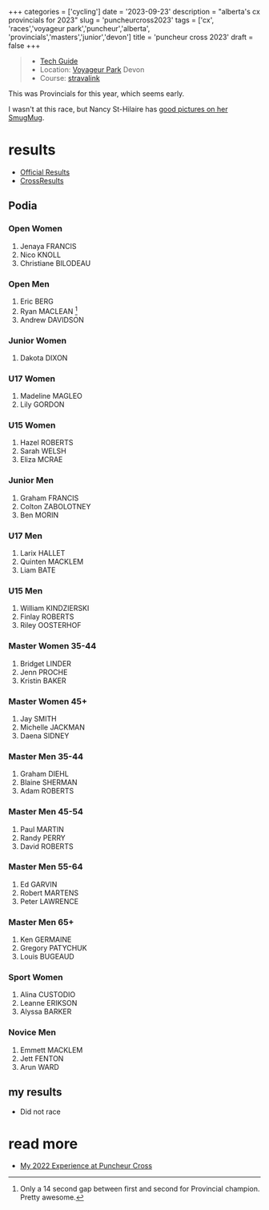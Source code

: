 +++
categories = ['cycling']
date = '2023-09-23'
description = "alberta's cx provincials for 2023"
slug = 'puncheurcross2023'
tags = ['cx', 'races','voyageur park','puncheur','alberta', 'provincials','masters','junior','devon']
title = 'puncheur cross 2023'
draft = false
+++

> * [Tech Guide](https://www.albertabicycle.ab.ca/uploads/files/DEVON%20BICYCLE%20ASSOCIATION%20PRESENTS%202023%20CYCLOCROSS%20PROVINCIAL%20RACE.pdf) 
> * Location: [Voyageur Park](/../../bike/voyageurpark/) Devon
> * Course: [stravalink](https://www.strava.com/segments/35564994)

This was Provincials for this year, which seems early.

I wasn't at this race, but Nancy St-Hilaire has [good pictures on her SmugMug](https://nancyst-hilaire.smugmug.com/DBA-Puncheur-2023-CX-provincial-). 

# results

* [Official Results](https://www.albertabicycle.ab.ca/uploads/files/2023%20Cross%20Results/DBA%20Provincials%202023.pdf)
* [CrossResults](https://www.crossresults.com/race/11768)

## Podia

### Open Women

1. Jenaya FRANCIS
2. Nico KNOLL
3. Christiane BILODEAU

### Open Men

1. Eric BERG
2. Ryan MACLEAN [^1]
3. Andrew DAVIDSON

[^1]: Only a 14 second gap between first and second for Provincial champion. Pretty awesome.

### Junior Women

1. Dakota DIXON

### U17 Women

1. Madeline MAGLEO
2. Lily GORDON

### U15 Women

1. Hazel ROBERTS
2. Sarah WELSH
3. Eliza MCRAE

### Junior Men

1. Graham FRANCIS
2. Colton ZABOLOTNEY
3. Ben MORIN

### U17 Men

1. Larix HALLET
2. Quinten MACKLEM
3. Liam BATE

### U15 Men

1. William KINDZIERSKI
2. Finlay ROBERTS
3. Riley OOSTERHOF

### Master Women 35-44

1. Bridget LINDER
2. Jenn PROCHE
3. Kristin BAKER

### Master Women 45+

1. Jay SMITH
2. Michelle JACKMAN
3. Daena SIDNEY

### Master Men 35-44

1. Graham DIEHL
2. Blaine SHERMAN
3. Adam ROBERTS

### Master Men 45-54

1. Paul MARTIN
2. Randy PERRY
3. David ROBERTS

### Master Men 55-64

1. Ed GARVIN
2. Robert MARTENS
3. Peter LAWRENCE

### Master Men 65+

1. Ken GERMAINE
2. Gregory PATYCHUK
3. Louis BUGEAUD

### Sport Women

1. Alina CUSTODIO
2. Leanne ERIKSON
3. Alyssa BARKER

### Novice Men

1. Emmett MACKLEM
2. Jett FENTON
3. Arun WARD

## my results

* Did not race

# read more

* [My 2022 Experience at Puncheur Cross](../puncheurcross2022/)
